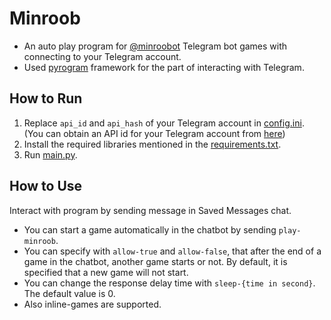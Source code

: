 # Minroob
- An auto play program for [@minroobot](https://telegram.me/minroobot "@minroobot") Telegram bot games with connecting to your Telegram account.
- Used [pyrogram](https://github.com/pyrogram/pyrogram "pyrogram") framework for the part of interacting with Telegram.

## How to Run
1. Replace `api_id` and `api_hash` of your Telegram account in [config.ini](config.ini). (You can obtain an API id for your Telegram account from [here](https://core.telegram.org/api/obtaining_api_id))
2. Install the required libraries mentioned in the [requirements.txt](requirements.txt).
3. Run [main.py](main.py).

## How to Use
Interact with program by sending message in Saved Messages chat.
- You can start a game automatically in the chatbot by sending `play-minroob`.
- You can specify with `allow-true` and `allow-false`, that after the end of a game in the chatbot, another game starts or not. By default, it is specified that a new game will not start.
- You can change the response delay time with `sleep-{time in second}`. The default value is 0.
- Also inline-games are supported.
